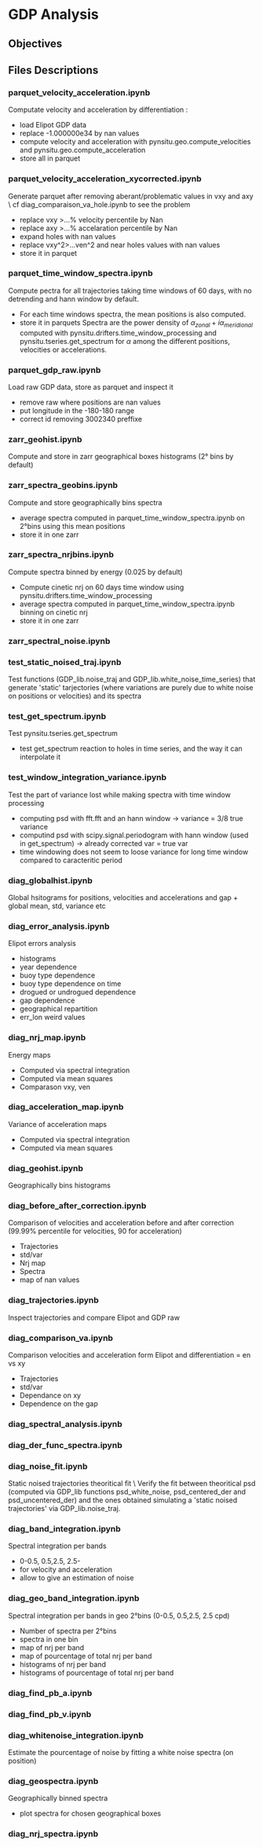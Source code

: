 # GDP Analysis

## Objectives

## Files Descriptions

### parquet_velocity_acceleration.ipynb
Computate velocity and acceleration by differentiation : 
- load Elipot GDP data
- replace -1.000000e34 by nan values
- compute velocity and acceleration with pynsitu.geo.compute_velocities and pynsitu.geo.compute_acceleration
- store all in parquet

### parquet_velocity_acceleration_xycorrected.ipynb
Generate parquet after removing aberant/problematic values in vxy and axy \\
cf diag_comparaison_va_hole.ipynb to see the problem
- replace vxy >...% velocity percentile by Nan
- replace axy >...% accelaration percentile by Nan
- expand holes with nan values
- replace vxy^2>...ven^2 and near holes values with nan values
- store it in parquet

### parquet_time_window_spectra.ipynb
Compute pectra for all trajectories taking time windows of 60 days, with no detrending and hann window by default. 
- For each time windows spectra, the mean positions is also computed. 
- store it in parquets
Spectra are the power density of $\alpha_{zonal}+i \alpha_{meridional}$ computed with pynsitu.drifters.time_window_processing and pynsitu.tseries.get_spectrum for $\alpha$ among the different positions, velocities or accelerations.


### parquet_gdp_raw.ipynb
Load raw GDP data, store as parquet and inspect it
- remove raw where positions are nan values
- put longitude in the -180-180 range
- correct id removing 3002340 preffixe

### zarr_geohist.ipynb
Compute and store in zarr geographical boxes histograms (2° bins by default)

### zarr_spectra_geobins.ipynb
Compute and store geographically bins spectra  
 - average spectra computed in parquet_time_window_spectra.ipynb on 2°bins using this mean positions
 - store it in one zarr

### zarr_spectra_nrjbins.ipynb
Compute spectra binned by energy (0.025 by default)
- Compute cinetic nrj on 60 days time window using pynsitu.drifters.time_window_processing
- average spectra computed in parquet_time_window_spectra.ipynb binning on cinetic nrj
- store it in one zarr

### zarr_spectral_noise.ipynb

### test_static_noised_traj.ipynb
Test functions (GDP_lib.noise_traj and GDP_lib.white_noise_time_series) that generate 'static' tarjectories (where variations are purely due to white noise on positions or velocities) and its spectra

### test_get_spectrum.ipynb
Test pynsitu.tseries.get_spectrum 
- test get_spectrum reaction to holes in time series, and the way it can interpolate it

### test_window_integration_variance.ipynb
Test the part of variance lost while making spectra with time window processing
- computing psd with fft.fft and an hann window -> variance = 3/8 true variance
- computind psd with scipy.signal.periodogram with hann window (used in get_spectrum) -> already corrected var = true var
- time windowing does not seem to loose variance for long time window compared to caracteritic period

### diag_globalhist.ipynb
Global hsitograms for positions, velocities and accelerations and gap + global mean, std, variance etc

### diag_error_analysis.ipynb
Elipot errors analysis
- histograms
- year dependence
- buoy type dependence
- buoy type dependence on time
- drogued or undrogued dependence
- gap dependence
- geographical repartition
- err_lon weird values

### diag_nrj_map.ipynb
Energy maps
- Computed via spectral integration
- Computed via mean squares
- Comparason vxy, ven

### diag_acceleration_map.ipynb
Variance of acceleration maps
- Computed via spectral integration
- Computed via mean squares

### diag_geohist.ipynb
Geographically bins histograms

### diag_before_after_correction.ipynb
Comparison of velocities and acceleration before and after correction (99.99% percentile for velocities, 90 for acceleration)
- Trajectories
- std/var
- Nrj map
- Spectra
- map of nan values

### diag_trajectories.ipynb
Inspect trajectories and compare Elipot and GDP raw

### diag_comparison_va.ipynb
Comparison velocities and acceleration form Elipot and differentiation =  en vs xy
- Trajectories
- std/var
- Dependance on xy
- Dependence on the gap

### diag_spectral_analysis.ipynb
### diag_der_func_spectra.ipynb

### diag_noise_fit.ipynb
Static noised trajectories theoritical fit \\
Verify the fit between theoritical psd (computed via GDP_lib functions psd_white_noise, psd_centered_der and  psd_uncentered_der) and the ones obtained simulating a 'static noised trajectories' via GDP_lib.noise_traj.

### diag_band_integration.ipynb
Spectral integration per bands 
- 0-0.5, 0.5,2.5, 2.5-
- for velocity and acceleration
- allow to give an estimation of noise

### diag_geo_band_integration.ipynb
Spectral integration per bands in geo 2°bins (0-0.5, 0.5,2.5, 2.5 cpd)
- Number of spectra per 2°bins
- spectra in one bin
- map of nrj per band
- map of pourcentage of total nrj per band
- histograms of nrj per band
- histograms of pourcentage of total nrj per band


### diag_find_pb_a.ipynb
### diag_find_pb_v.ipynb

### diag_whitenoise_integration.ipynb
Estimate the pourcentage of noise  by fitting a white noise spectra (on position)

### diag_geospectra.ipynb
Geographically binned spectra
- plot spectra for chosen geographical boxes

### diag_nrj_spectra.ipynb